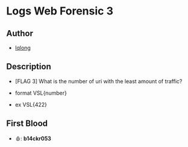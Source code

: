 # Logs Web Forensic 3

## Author

- [lqlong](http://)

## Description

- [FLAG 3] What is the number of uri with the least amount of traffic?

- format VSL{number}
- ex VSL{422}

## First Blood

- 🩸: **b14ckr053**
